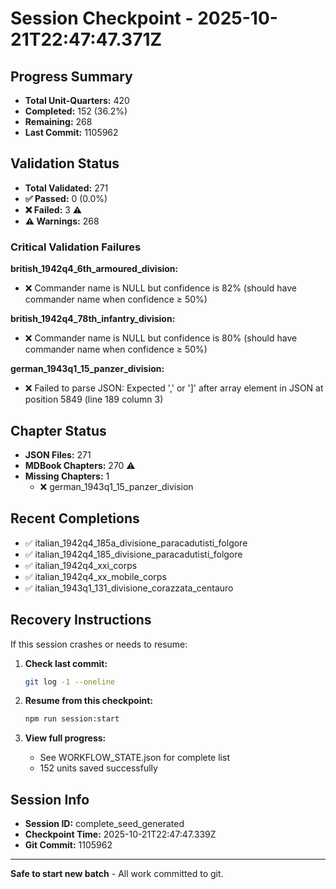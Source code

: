 # Session Checkpoint - 2025-10-21T22:47:47.371Z

## Progress Summary

- **Total Unit-Quarters:** 420
- **Completed:** 152 (36.2%)
- **Remaining:** 268
- **Last Commit:** 1105962

## Validation Status

- **Total Validated:** 271
- **✅ Passed:** 0 (0.0%)
- **❌ Failed:** 3 ⚠️
- **⚠️ Warnings:** 268

### Critical Validation Failures

**british_1942q4_6th_armoured_division:**
  - ❌ Commander name is NULL but confidence is 82% (should have commander name when confidence ≥ 50%)

**british_1942q4_78th_infantry_division:**
  - ❌ Commander name is NULL but confidence is 80% (should have commander name when confidence ≥ 50%)

**german_1943q1_15_panzer_division:**
  - ❌ Failed to parse JSON: Expected ',' or ']' after array element in JSON at position 5849 (line 189 column 3)

## Chapter Status

- **JSON Files:** 271
- **MDBook Chapters:** 270 ⚠️
- **Missing Chapters:** 1
  - ❌ german_1943q1_15_panzer_division

## Recent Completions

- ✅ italian_1942q4_185a_divisione_paracadutisti_folgore
- ✅ italian_1942q4_185_divisione_paracadutisti_folgore
- ✅ italian_1942q4_xxi_corps
- ✅ italian_1942q4_xx_mobile_corps
- ✅ italian_1943q1_131_divisione_corazzata_centauro

## Recovery Instructions

If this session crashes or needs to resume:

1. **Check last commit:**
   ```bash
   git log -1 --oneline
   ```

2. **Resume from this checkpoint:**
   ```bash
   npm run session:start
   ```

3. **View full progress:**
   - See WORKFLOW_STATE.json for complete list
   - 152 units saved successfully

## Session Info

- **Session ID:** complete_seed_generated
- **Checkpoint Time:** 2025-10-21T22:47:47.339Z
- **Git Commit:** 1105962

---

**Safe to start new batch** - All work committed to git.
